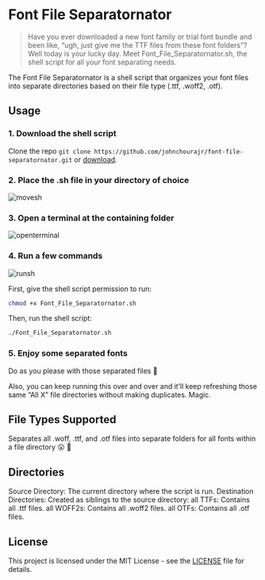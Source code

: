 # Font File Separatornator
> Have you ever downloaded a new font family or trial font bundle and been like, “ugh, just give me the TTF files from these font folders”? Well today is your lucky day. Meet Font_File_Separatornator.sh, the shell script for all your font separating needs.

The Font File Separatornator is a shell script that organizes your font files into separate directories based on their file type (.ttf, .woff2, .otf).

## Usage

### 1. Download the shell script

Clone the repo `git clone https://github.com/johnchourajr/font-file-separatornator.git` or [download](https://github.com/johnchourajr/font-file-separatornator/archive/refs/heads/main.zip). 

### 2. Place the .sh file in your directory of choice

![movesh](https://github.com/johnchourajr/font-file-separatornator/assets/6431920/aee9743e-11d1-49d1-97b5-c612b781d491)

### 3. Open a terminal at the containing folder

![openterminal](https://github.com/johnchourajr/font-file-separatornator/assets/6431920/eeee5d3c-e25a-46ae-979a-e6e63b843604)

### 4. Run a few commands

![runsh](https://github.com/johnchourajr/font-file-separatornator/assets/6431920/2c01652c-081e-4df0-bbe9-f6ab65c5dc79)

First, give the shell script permission to run:
```bash
chmod +x Font_File_Separatornator.sh
```

Then, run the shell script:
```bash
./Font_File_Separatornator.sh
```

### 5. Enjoy some separated fonts

Do as you please with those separated files 🙏

Also, you can keep running this over and over and it’ll keep refreshing those same “All X” file directories without making duplicates. Magic.

## File Types Supported
Separates all .woff, .ttf, and .otf files into separate folders for all fonts within a file directory 😮 🤯

## Directories
Source Directory: The current directory where the script is run.
Destination Directories: Created as siblings to the source directory:
all TTFs: Contains all .ttf files.
all WOFF2s: Contains all .woff2 files.
all OTFs: Contains all .otf files.

## License
This project is licensed under the MIT License - see the [LICENSE](https://github.com/johnchourajr/font-file-separatornator/blob/main/LICENSE) file for details.
